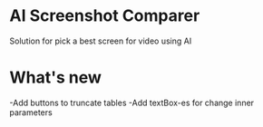 # AI Screenshot Comparer
Solution for pick a best screen for video using AI

# What's new
-Add buttons to truncate tables
-Add textBox-es for change inner parameters
